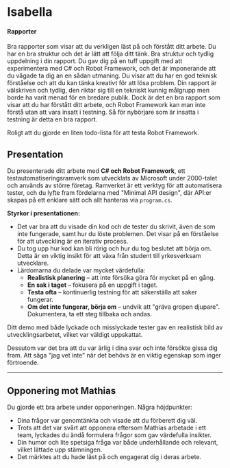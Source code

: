 # Isabella

#### Rapporter

Bra rapporter som visar att du verkligen läst på och förstått ditt arbete. Du har en bra struktur och det är lätt att följa ditt tänk. Bra struktur och tydlig uppdelning i din rapport. Du gav dig på en tuff uppgift med att experimentera med C# och Robot Framework, och det är imponerande att du vågade ta dig an en sådan utmaning. Du visar att du har en god teknisk förståelse och att du kan tänka kreativt för att lösa problem. Din rapport är välskriven och tydlig, den riktar sig till en tekniskt kunnig målgrupp men borde ha varit menad för en bredare publik. Dock är det en bra rapport som visar att du har förstått ditt arbete, och Robot Framework kan man inte förstå utan att vara insatt i testning. Så för nybörjare som är insatta i testning är detta en bra rapport.

Roligt att du gjorde en liten todo-lista för att testa Robot Framework.

## Presentation

Du presenterade ditt arbete med **C# och Robot Framework**, ett testautomatiseringsramverk som utvecklats av Microsoft under 2000-talet och används av större företag. Ramverket är ett verktyg för att automatisera tester, och du lyfte fram fördelarna med "Minimal API design", där API:er skapas på ett enklare sätt och allt hanteras via `program.cs`.

**Styrkor i presentationen:**

- Det var bra att du visade din kod och de tester du skrivit, även de som inte fungerade, samt hur du löste problemen. Det visar på en förståelse för att utveckling är en iterativ process.
- Du tog upp hur kod kan bli rörig och hur du tog beslutet att börja om. Detta är en viktig insikt för att växa från student till yrkesverksam utvecklare.
- Lärdomarna du delade var mycket värdefulla:
  - **Realistisk planering** – att inte försöka göra för mycket på en gång.
  - **En sak i taget** – fokusera på en uppgift i taget.
  - **Testa ofta** – kontinuerlig testning för att säkerställa att saker fungerar.
  - **Om det inte fungerar, börja om** – undvik att "gräva gropen djupare". Dokumentera, ta ett steg tillbaka och andas.

Ditt demo med både lyckade och misslyckade tester gav en realistisk bild av utvecklingsarbetet, vilket var väldigt uppskattat.

Dessutom var det bra att du var ärlig i dina svar och inte försökte gissa dig fram. Att säga "jag vet inte" när det behövs är en viktig egenskap som inger förtroende.

---

## Opponering mot Mathias

Du gjorde ett bra arbete under opponeringen. Några höjdpunkter:

- Dina frågor var genomtänkta och visade att du förberett dig väl.
- Trots att det var svårt att opponera eftersom Mathias arbetade i ett team, lyckades du ändå formulera frågor som gav värdefulla insikter.
- Din humor och lite spetsiga fråga var både underhållande och relevant, vilket lättade upp stämningen.
- Det märktes att du hade läst på och engagerat dig i deras arbete.
